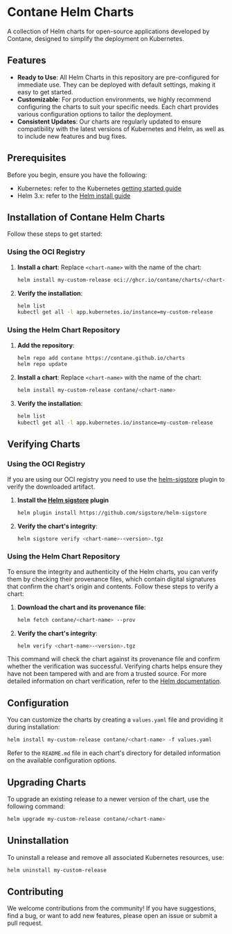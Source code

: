 # Contane Helm Charts

A collection of Helm charts for open-source applications developed by Contane, designed to simplify the deployment on Kubernetes.

## Features

- **Ready to Use**: All Helm Charts in this repository are pre-configured for immediate use. They can be deployed with default settings, making it easy to get started.
- **Customizable**: For production environments, we highly recommend configuring the charts to suit your specific needs. Each chart provides various configuration options to tailor the deployment.
- **Consistent Updates**: Our charts are regularly updated to ensure compatibility with the latest versions of Kubernetes and Helm, as well as to include new features and bug fixes.

## Prerequisites

Before you begin, ensure you have the following:

- Kubernetes: refer to the Kubernetes [getting started guide](https://kubernetes.io/docs/setup/)
- Helm 3.x: refer to the [Helm install guide](https://helm.sh/docs/intro/install/)

## Installation of Contane Helm Charts

Follow these steps to get started:

### Using the OCI Registry

1. **Install a chart**:
   Replace `<chart-name>` with the name of the chart:
    ```bash
    helm install my-custom-release oci://ghcr.io/contane/charts/<chart-name>
    ```

2. **Verify the installation**:
    ```bash
    helm list
    kubectl get all -l app.kubernetes.io/instance=my-custom-release
    ```

### Using the Helm Chart Repository

1. **Add the repository**:
    ```bash
    helm repo add contane https://contane.github.io/charts
    helm repo update
    ```

2. **Install a chart**:
    Replace `<chart-name>` with the name of the chart:
    ```bash
    helm install my-custom-release contane/<chart-name>
    ```

3. **Verify the installation**:
    ```bash
    helm list
    kubectl get all -l app.kubernetes.io/instance=my-custom-release
    ```

## Verifying Charts

### Using the OCI Registry

If you are using our OCI registry you need to use the [helm-sigstore](https://github.com/sigstore/helm-sigstore) plugin to verify the downloaded artifact.

1. **Install the [Helm sigstore](https://github.com/sigstore/helm-sigstore) plugin**
   ```bash
   helm plugin install https://github.com/sigstore/helm-sigstore
   ```

2. **Verify the chart's integrity**:
    ```bash
    helm sigstore verify <chart-name>-<version>.tgz
    ```

### Using the Helm Chart Repository

To ensure the integrity and authenticity of the Helm charts, you can verify them by checking their provenance files, which contain digital signatures that confirm the chart's origin and contents. Follow these steps to verify a chart:

1. **Download the chart and its provenance file**:
    ```bash
    helm fetch contane/<chart-name> --prov
    ```

2. **Verify the chart's integrity**:
    ```bash
    helm verify <chart-name>-<version>.tgz
    ```

This command will check the chart against its provenance file and confirm whether the verification was successful. Verifying charts helps ensure they have not been tampered with and are from a trusted source. For more detailed information on chart verification, refer to the [Helm documentation](https://helm.sh/docs/topics/provenance/).

## Configuration

You can customize the charts by creating a `values.yaml` file and providing it during installation:

```bash
helm install my-custom-release contane/<chart-name> -f values.yaml
```

Refer to the `README.md` file in each chart's directory for detailed information on the available configuration options.

## Upgrading Charts

To upgrade an existing release to a newer version of the chart, use the following command:

```bash
helm upgrade my-custom-release contane/<chart-name>
```

## Uninstallation

To uninstall a release and remove all associated Kubernetes resources, use:

```bash
helm uninstall my-custom-release
```

## Contributing

We welcome contributions from the community! If you have suggestions, find a bug, or want to add new features, please open an issue or submit a pull request.
